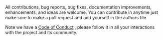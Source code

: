 All contributions, bug reports, bug fixes, documentation improvements, enhancements, and ideas are welcome.
You can contribute in anytime just make sure to make a pull request and add yourself in the authors file. 

Note we have a [Code of Conduct](https://github.com/GianniCrux/github-final-project/blob/main/CODE_OF_CONDUCT.md) , please follow it in all your interactions with the project and its community.
